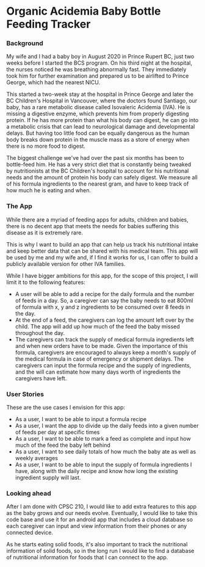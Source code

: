 # Organic Acidemia Baby Bottle Feeding Tracker


### Background
My wife and I had a baby boy in August 2020 in Prince Rupert BC, just two weeks before I started the BCS program. 
On his third night at the hospital, the nurses noticed he was breathing abnormally fast. They immediately took him for 
further examination and prepared us to be airlifted to Prince George, which had the nearest NICU. 

This started a two-week stay at the hospital in Prince George and later the BC Children's Hospital in Vancouver, 
where the doctors found Santiago, our baby, has a rare metabolic disease called Isovaleric Acidemia (IVA). He is missing a
digestive enzyme, which prevents him from properly digesting protein. If he has more protein than what his body can
digest, he can go into a metabolic crisis that can lead to neurological damage and developmental delays. 
But having too little food can be equally dangerous as the human body breaks down protein in the muscle mass 
as a store of energy when there is no more food to digest.

The biggest challenge we've had over the past six months has been to bottle-feed him. He has a very strict diet
that is constantly being tweaked by nutritionists at the BC Children's hospital to account for his nutritional needs
and the amount of protein his body can safely digest. We measure all of his formula ingredients to the nearest gram,
and have to keep track of how much he is eating and when. 

### The App

While there are a myriad of feeding apps for adults, children and babies, there is no decent app that meets the needs 
for babies suffering this disease as it is extremely rare. 

This is why I want to build an app that can help us track his nutritional intake and keep better data that can be 
shared with his medical team. This app will be used by me and my wife and, if I find it works for us, I can offer to 
build a publicly available version for other IVA families. 

While I have bigger ambitions for this app, for the scope of this project, I will limit it to the following features:
- A user will be able to add a recipe for the daily formula and the number of feeds in a day. So, a caregiver can
say the baby needs to eat 800ml of formula with x, y and z ingredients to be consumed over 8 feeds in the day. 
- At the end of a feed, the caregivers can log the amount left over by the child. The app will add up how much of 
the feed the baby missed throughout the day. 
- The caregivers can track the supply of medical formula ingredients left and when new orders have to be made. 
Given the importance of this formula, caregivers are encouraged to always keep a month's supply of the medical formula 
in case of emergency or shipment delays. The caregivers can input the formula recipe and the supply of ingredients, 
and the will can estimate how many days worth of ingredients the caregivers have left. 

### User Stories
These are the use cases I envision for this app:

- As a user, I want to be able to input a formula recipe
- As a user, I want the app to divide up the daily feeds into a given number of feeds per day at specific times
- As a user, I want to be able to mark a feed as complete and input how much of the feed the baby left behind
- As a user, I want to see daily totals of how much the baby ate as well as weekly averages
- As a user, I want to be able to input the supply of formula ingredients I have, along with the daily recipe and
know how long the existing ingredient supply will last. 

### Looking ahead

After I am done with CPSC 210, I would like to add extra features to this app as the baby grows and our needs evolve. 
Eventually, I would like to take this code base and use it for an android app that includes a cloud database so each 
caregiver can input and view information from their phones or any connected device.

As he starts eating solid foods, it's also important to track the nutritional information of solid foods, 
so in the long run I would like to find a database of nutritional information for foods that  I can connect to the app. 
